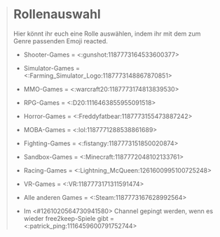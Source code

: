 > # Rollenauswahl
> Hier könnt ihr euch eine Rolle auswählen, indem ihr mit dem zum Genre passenden Emoji reacted.
> * Shooter-Games = <:gunshot:1187773164533600377>
> * Simulator-Games = <:Farming_Simulator_Logo:1187773148867870851>
> * MMO-Games = <:warcraft20:1187773174813839530>
> * RPG-Games = <:D20:1116463855955091518>
> * Horror-Games = <:Freddyfatbear:1187773155473887242>
> * MOBA-Games = <:lol:1187771288538861689>
> * Fighting-Games = <:fistangy:1187773151850020874>
> * Sandbox-Games = <:Minecraft:1187772048102133761>
> * Racing-Games = <:Lightning_McQueen:1261600995100725248>
> * VR-Games = <:VR:1187773171311591474>
> * Alle anderen Games = <:Steam:1187773167628992564>
> 
> 
> * Im <#1261020564730941580> Channel gepingt werden, wenn es wieder free2keep-Spiele gibt = <:patrick_ping:1116459600791752744>